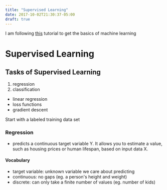 ```yaml
---
title: "Supervised Learning"
date: 2017-10-02T21:30:37-05:00
draft: true
---
```


I am following [this](https://medium.com/machine-learning-for-humans/why-machine-learning-matters-6164faf1df12) tutorial to get the basics of machine learning

# Supervised Learning

## Tasks of Supervised Learning
  1. regression
  2. classification

- linear regression
- loss functions
- gradient descent

Start with a labeled training data set

### Regression
- predicts a continuous target variable Y. It allows you to estimate a value, such as housing prices or human lifespan, based on input data X.

#### Vocabulary
- target variable: unknown variable we care about predicting
- continuous: no gaps (eg. a person's height and weight)
- discrete: can only take a finite number of values (eg. number of kids)
